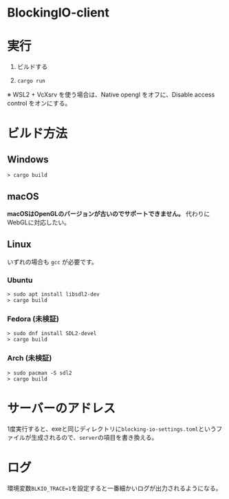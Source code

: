 # BlockingIO-client

# 実行

1. ビルドする

2. `cargo run`

※ WSL2 + VcXsrv を使う場合は、Native opengl をオフに、Disable access control をオンにする。

# ビルド方法

## Windows
```
> cargo build
```

## macOS

**macOSはOpenGLのバージョンが古いのでサポートできません。** 代わりにWebGLに対応したい。


## Linux

いずれの場合も `gcc` が必要です。

### Ubuntu
```
> sudo apt install libsdl2-dev
> cargo build
```

### Fedora (未検証)
```
> sudo dnf install SDL2-devel
> cargo build
```

### Arch (未検証)
```
> sudo pacman -S sdl2
> cargo build
```

# サーバーのアドレス

1度実行すると、exeと同じディレクトリに`blocking-io-settings.toml`というファイルが生成されるので、`server`の項目を書き換える。

# ログ

環境変数`BLKIO_TRACE=1`を設定すると一番細かいログが出力されるようになる。
